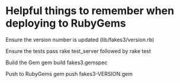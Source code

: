 # Helpful things to remember when deploying to RubyGems

Ensure the version number is updated (lib/fakes3/version.rb)

Ensure the tests pass
  rake test_server followed by rake test

Build the Gem
  gem build fakes3.gemspec

Push to RubyGems
  gem push fakes3-VERSION.gem
